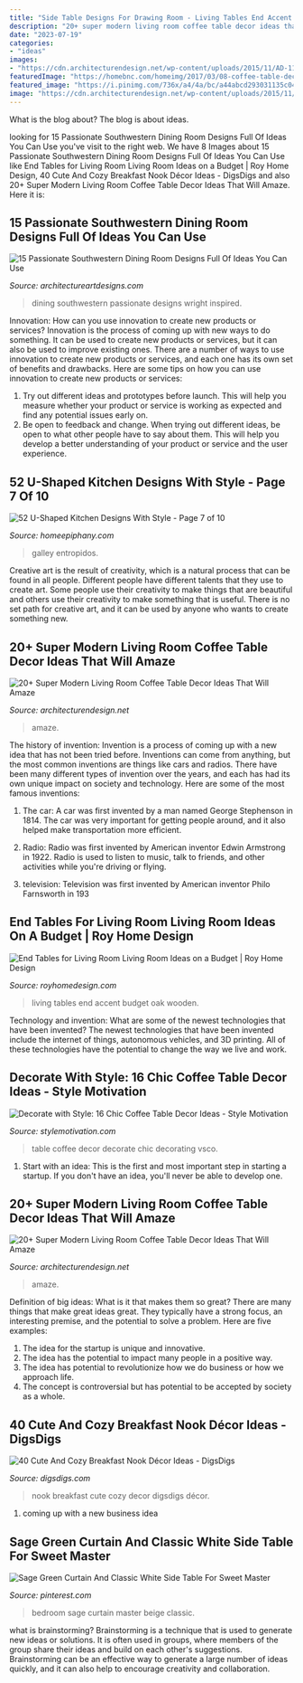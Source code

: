 ```yaml
---
title: "Side Table Designs For Drawing Room - Living Tables End Accent Budget Oak Wooden"
description: "20+ super modern living room coffee table decor ideas that will amaze"
date: "2023-07-19"
categories:
- "ideas"
images:
- "https://cdn.architecturendesign.net/wp-content/uploads/2015/11/AD-11-nordic-living-room-decor-ideas.jpg"
featuredImage: "https://homebnc.com/homeimg/2017/03/08-coffee-table-decorating-ideas-homebnc.jpg"
featured_image: "https://i.pinimg.com/736x/a4/4a/bc/a44abcd293031135c0406ecaa0adceb0--interiordesign-for-the-home.jpg"
image: "https://cdn.architecturendesign.net/wp-content/uploads/2015/11/AD-11-nordic-living-room-decor-ideas.jpg"
---
```



What is the blog about?
The blog is about ideas.

	

		
looking for 15 Passionate Southwestern Dining Room Designs Full Of Ideas You Can Use you've visit to the right web. We have 8 Images about 15 Passionate Southwestern Dining Room Designs Full Of Ideas You Can Use like End Tables for Living Room Living Room Ideas on a Budget | Roy Home Design, 40 Cute And Cozy Breakfast Nook Décor Ideas - DigsDigs and also 20+ Super Modern Living Room Coffee Table Decor Ideas That Will Amaze. Here it is:
		
    
## 15 Passionate Southwestern Dining Room Designs Full Of Ideas You Can Use

<img loading=lazy src="https://www.architectureartdesigns.com/wp-content/uploads/2016/03/15-Passionate-Southwestern-Dining-Room-Designs-Full-Of-Ideas-You-Can-Use-4.jpg" onerror="this.onerror=null;this.src='https://tse3.mm.bing.net/th?id=OIP.Cp1RZWoHmqpbSFQpgvVs2wAAAA&amp;pid=15.1';" alt="15 Passionate Southwestern Dining Room Designs Full Of Ideas You Can Use">

_Source: architectureartdesigns.com_

>dining southwestern passionate designs wright inspired. 

	

Innovation: How can you use innovation to create new products or services?
Innovation is the process of coming up with new ways to do something. It can be used to create new products or services, but it can also be used to improve existing ones. There are a number of ways to use innovation to create new products or services, and each one has its own set of benefits and drawbacks. Here are some tips on how you can use innovation to create new products or services: 
1. Try out different ideas and prototypes before launch. This will help you measure whether your product or service is working as expected and find any potential issues early on. 
2. Be open to feedback and change. When trying out different ideas, be open to what other people have to say about them. This will help you develop a better understanding of your product or service and the user experience. 

    
## 52 U-Shaped Kitchen Designs With Style - Page 7 Of 10

<img loading=lazy src="https://homeepiphany.com/wp-content/uploads/2015/10/52-U-Shaped-Kitchen-Designs-With-Style-34.jpg" onerror="this.onerror=null;this.src='https://tse3.mm.bing.net/th?id=OIP.MVErgrUSdczy0lbamzcTCwHaE6&amp;pid=15.1';" alt="52 U-Shaped Kitchen Designs With Style - Page 7 of 10">

_Source: homeepiphany.com_

>galley entropidos. 

	

Creative art is the result of creativity, which is a natural process that can be found in all people. Different people have different talents that they use to create art. Some people use their creativity to make things that are beautiful and others use their creativity to make something that is useful. There is no set path for creative art, and it can be used by anyone who wants to create something new.

    
## 20+ Super Modern Living Room Coffee Table Decor Ideas That Will Amaze

<img loading=lazy src="https://cdn.architecturendesign.net/wp-content/uploads/2015/11/AD-11-nordic-living-room-decor-ideas.jpg" onerror="this.onerror=null;this.src='https://tse1.mm.bing.net/th?id=OIP.ipuf1nZzmIEnqfE9j1WXcgHaKR&amp;pid=15.1';" alt="20+ Super Modern Living Room Coffee Table Decor Ideas That Will Amaze">

_Source: architecturendesign.net_

>amaze. 

	

The history of invention:
Invention is a process of coming up with a new idea that has not been tried before. Inventions can come from anything, but the most common inventions are things like cars and radios. There have been many different types of invention over the years, and each has had its own unique impact on society and technology. Here are some of the most famous inventions:
1) The car: A car was first invented by a man named George Stephenson in 1814. The car was very important for getting people around, and it also helped make transportation more efficient.

2) Radio: Radio was first invented by American inventor Edwin Armstrong in 1922. Radio is used to listen to music, talk to friends, and other activities while you're driving or flying.

3) television: Television was first invented by American inventor Philo Farnsworth in 193
    
## End Tables For Living Room Living Room Ideas On A Budget | Roy Home Design

<img loading=lazy src="http://www.royhomedesign.com/wp-content/uploads/2017/05/small-wooden-oak-end-tables-for-accent-tables-living-room.jpg" onerror="this.onerror=null;this.src='https://tse3.mm.bing.net/th?id=OIP.8aHS_MiNcLGXxTnSJV8xhgHaE7&amp;pid=15.1';" alt="End Tables for Living Room Living Room Ideas on a Budget | Roy Home Design">

_Source: royhomedesign.com_

>living tables end accent budget oak wooden. 

	

Technology and invention: What are some of the newest technologies that have been invented?
The newest technologies that have been invented include the internet of things, autonomous vehicles, and 3D printing. All of these technologies have the potential to change the way we live and work.

    
## Decorate With Style: 16 Chic Coffee Table Decor Ideas - Style Motivation

<img loading=lazy src="https://homebnc.com/homeimg/2017/03/08-coffee-table-decorating-ideas-homebnc.jpg" onerror="this.onerror=null;this.src='https://tse4.mm.bing.net/th?id=OIP.1g4dSroQtutH2QWmvAmPEQHaKk&amp;pid=15.1';" alt="Decorate with Style: 16 Chic Coffee Table Decor Ideas - Style Motivation">

_Source: stylemotivation.com_

>table coffee decor decorate chic decorating vsco. 

	

1. Start with an idea: This is the first and most important step in starting a startup. If you don't have an idea, you'll never be able to develop one. 

    
## 20+ Super Modern Living Room Coffee Table Decor Ideas That Will Amaze

<img loading=lazy src="https://cdn.architecturendesign.net/wp-content/uploads/2015/11/AD-13-fancy-coffee-table-decor.jpg" onerror="this.onerror=null;this.src='https://tse1.mm.bing.net/th?id=OIP.C2SQ-Qfx0lwjdld0MDNhPwHaHa&amp;pid=15.1';" alt="20+ Super Modern Living Room Coffee Table Decor Ideas That Will Amaze">

_Source: architecturendesign.net_

>amaze. 

	

Definition of big ideas: What is it that makes them so great?
There are many things that make great ideas great. They typically have a strong focus, an interesting premise, and the potential to solve a problem. Here are five examples:
1. The idea for the startup is unique and innovative.
2. The idea has the potential to impact many people in a positive way.
3. The idea has potential to revolutionize how we do business or how we approach life. 
4. The concept is controversial but has potential to be accepted by society as a whole. 

    
## 40 Cute And Cozy Breakfast Nook Décor Ideas - DigsDigs

<img loading=lazy src="https://www.digsdigs.com/photos/cute-and-cozy-breakfast-nook-decor-ideas-20.jpg" onerror="this.onerror=null;this.src='https://tse3.mm.bing.net/th?id=OIP.DyoQQlROt2S9rn8b5dGj4wHaJ3&amp;pid=15.1';" alt="40 Cute And Cozy Breakfast Nook Décor Ideas - DigsDigs">

_Source: digsdigs.com_

>nook breakfast cute cozy decor digsdigs décor. 

	

1. coming up with a new business idea 

    
## Sage Green Curtain And Classic White Side Table For Sweet Master

<img loading=lazy src="https://i.pinimg.com/736x/a4/4a/bc/a44abcd293031135c0406ecaa0adceb0--interiordesign-for-the-home.jpg" onerror="this.onerror=null;this.src='https://tse4.mm.bing.net/th?id=OIP.vh8r980Wcdrr0bu8DZgi9gDNEw&amp;pid=15.1';" alt="Sage Green Curtain And Classic White Side Table For Sweet Master">

_Source: pinterest.com_

>bedroom sage curtain master beige classic. 

	

what is brainstorming?
Brainstorming is a technique that is used to generate new ideas or solutions. It is often used in groups, where members of the group share their ideas and build on each other's suggestions. Brainstorming can be an effective way to generate a large number of ideas quickly, and it can also help to encourage creativity and collaboration.

